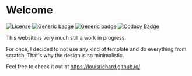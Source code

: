 # Welcome
[![License](https://img.shields.io/badge/License-BSD%203--Clause-blue.svg)](https://opensource.org/licenses/BSD-3-Clause) 
[![Generic badge](https://img.shields.io/badge/Status-WiP-red.svg)](https://shields.io/)
[![Generic badge](https://img.shields.io/badge/Website-Up-green.svg)](https://louisrichard.github.io/)
[![Codacy Badge](https://app.codacy.com/project/badge/Grade/b27e28f835ec4284b318da6d6ecc3563)](https://www.codacy.com/gh/LouisRichard/LouisRichard.github.io/dashboard?utm_source=github.com&amp;utm_medium=referral&amp;utm_content=LouisRichard/LouisRichard.github.io&amp;utm_campaign=Badge_Grade)

This website is very much still a work in progress. 

For once, I decided to not use any kind of template and do everything from scratch. That's why the design is so minimalistic. 

Feel free to check it out at https://louisrichard.github.io/ 
